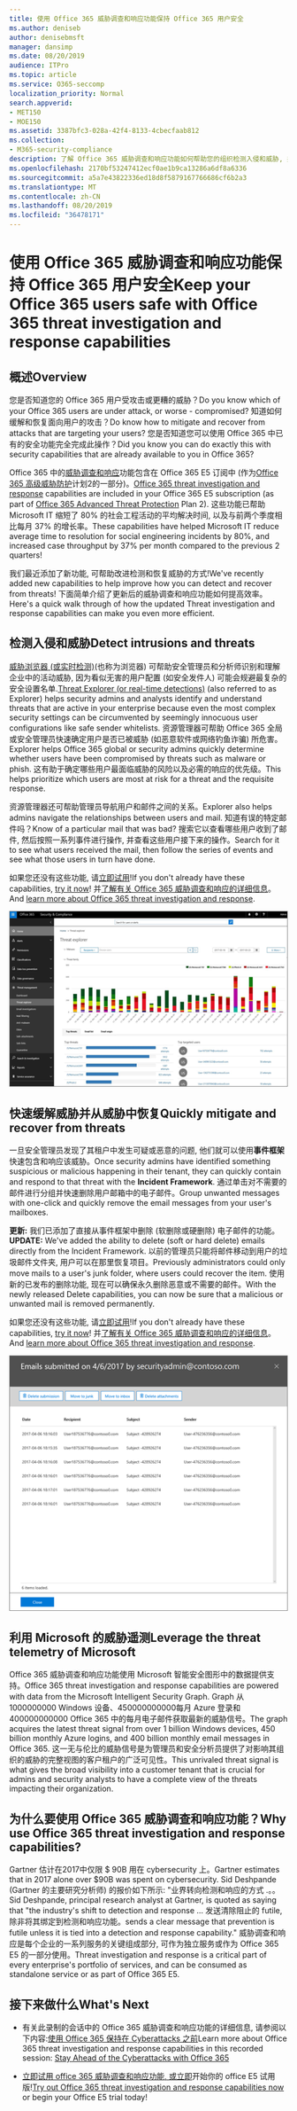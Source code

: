 ```yaml
---
title: 使用 Office 365 威胁调查和响应功能保持 Office 365 用户安全
ms.author: deniseb
author: denisebmsft
manager: dansimp
ms.date: 08/20/2019
audience: ITPro
ms.topic: article
ms.service: O365-seccomp
localization_priority: Normal
search.appverid:
- MET150
- MOE150
ms.assetid: 3387bfc3-028a-42f4-8133-4cbecfaab812
ms.collection:
- M365-security-compliance
description: 了解 Office 365 威胁调查和响应功能如何帮助您的组织检测入侵和威胁, 并快速缓解和恢复威胁。
ms.openlocfilehash: 2170bf53247412ecf0ae1b9ca13286a6df8a6336
ms.sourcegitcommit: a5a7e43822336ed18d8f5879167766686cf6b2a3
ms.translationtype: MT
ms.contentlocale: zh-CN
ms.lasthandoff: 08/20/2019
ms.locfileid: "36478171"
---
```

# <a name="keep-your-office-365-users-safe-with-office-365-threat-investigation-and-response-capabilities"></a><span data-ttu-id="15db5-103">使用 Office 365 威胁调查和响应功能保持 Office 365 用户安全</span><span class="sxs-lookup"><span data-stu-id="15db5-103">Keep your Office 365 users safe with Office 365 threat investigation and response capabilities</span></span>

## <a name="overview"></a><span data-ttu-id="15db5-104">概述</span><span class="sxs-lookup"><span data-stu-id="15db5-104">Overview</span></span>

<span data-ttu-id="15db5-105">您是否知道您的 Office 365 用户受攻击或更糟的威胁？</span><span class="sxs-lookup"><span data-stu-id="15db5-105">Do you know which of your Office 365 users are under attack, or worse - compromised?</span></span> <span data-ttu-id="15db5-106">知道如何缓解和恢复面向用户的攻击？</span><span class="sxs-lookup"><span data-stu-id="15db5-106">Do know how to mitigate and recover from attacks that are targeting your users?</span></span> <span data-ttu-id="15db5-107">您是否知道您可以使用 Office 365 中已有的安全功能完全完成此操作？</span><span class="sxs-lookup"><span data-stu-id="15db5-107">Did you know you can do exactly this with security capabilities that are already available to you in Office 365?</span></span> 
  
<span data-ttu-id="15db5-108">Office 365 中的[威胁调查和响应](office-365-ti.md)功能包含在 Office 365 E5 订阅中 (作为[Office 365 高级威胁防护](office-365-atp.md)计划2的一部分)。</span><span class="sxs-lookup"><span data-stu-id="15db5-108">[Office 365 threat investigation and response](office-365-ti.md) capabilities are included in your Office 365 E5 subscription (as part of [Office 365 Advanced Threat Protection](office-365-atp.md) Plan 2).</span></span> <span data-ttu-id="15db5-109">这些功能已帮助 Microsoft IT 缩短了 80% 的社会工程活动的平均解决时间, 以及与前两个季度相比每月 37% 的增长率。</span><span class="sxs-lookup"><span data-stu-id="15db5-109">These capabilities have helped Microsoft IT reduce average time to resolution for social engineering incidents by 80%, and increased case throughput by 37% per month compared to the previous 2 quarters!</span></span> 

<span data-ttu-id="15db5-110">我们最近添加了新功能, 可帮助改进检测和恢复威胁的方式!</span><span class="sxs-lookup"><span data-stu-id="15db5-110">We've recently added new capabilities to help improve how you can detect and recover from threats!</span></span> <span data-ttu-id="15db5-111">下面简单介绍了更新后的威胁调查和响应功能如何提高效率。</span><span class="sxs-lookup"><span data-stu-id="15db5-111">Here's a quick walk through of how the updated Threat investigation and response capabilities can make you even more efficient.</span></span>
  
## <a name="detect-intrusions-and-threats"></a><span data-ttu-id="15db5-112">检测入侵和威胁</span><span class="sxs-lookup"><span data-stu-id="15db5-112">Detect intrusions and threats</span></span>

<span data-ttu-id="15db5-113">[威胁浏览器 (或实时检测)](threat-explorer.md)(也称为浏览器) 可帮助安全管理员和分析师识别和理解企业中的活动威胁, 因为看似无害的用户配置 (如安全发件人) 可能会规避最复杂的安全设置名单.</span><span class="sxs-lookup"><span data-stu-id="15db5-113">[Threat Explorer (or real-time detections)](threat-explorer.md) (also referred to as Explorer) helps security admins and analysts identify and understand threats that are active in your enterprise because even the most complex security settings can be circumvented by seemingly innocuous user configurations like safe sender whitelists.</span></span> <span data-ttu-id="15db5-114">资源管理器可帮助 Office 365 全局或安全管理员快速确定用户是否已被威胁 (如恶意软件或网络钓鱼诈骗) 所危害。</span><span class="sxs-lookup"><span data-stu-id="15db5-114">Explorer helps Office 365 global or security admins quickly determine whether users have been compromised by threats such as malware or phish.</span></span> <span data-ttu-id="15db5-115">这有助于确定哪些用户最面临威胁的风险以及必需的响应的优先级。</span><span class="sxs-lookup"><span data-stu-id="15db5-115">This helps prioritize which users are most at risk for a threat and the requisite response.</span></span> 
  
<span data-ttu-id="15db5-116">资源管理器还可帮助管理员导航用户和邮件之间的关系。</span><span class="sxs-lookup"><span data-stu-id="15db5-116">Explorer also helps admins navigate the relationships between users and mail.</span></span> <span data-ttu-id="15db5-117">知道有误的特定邮件吗？</span><span class="sxs-lookup"><span data-stu-id="15db5-117">Know of a particular mail that was bad?</span></span> <span data-ttu-id="15db5-118">搜索它以查看哪些用户收到了邮件, 然后按照一系列事件进行操作, 并查看这些用户接下来的操作。</span><span class="sxs-lookup"><span data-stu-id="15db5-118">Search for it to see what users received the mail, then follow the series of events and see what those users in turn have done.</span></span>

<span data-ttu-id="15db5-119">如果您还没有这些功能, 请[立即试用](https://aka.ms/tryo365threatintel3)!</span><span class="sxs-lookup"><span data-stu-id="15db5-119">If you don't already have these capabilities, [try it now](https://aka.ms/tryo365threatintel3)!</span></span> <span data-ttu-id="15db5-120">并[了解有关 Office 365 威胁调查和响应的详细信息](https://aka.ms/readmoreabouto365threatintel)。</span><span class="sxs-lookup"><span data-stu-id="15db5-120">And [learn more about Office 365 threat investigation and response](https://aka.ms/readmoreabouto365threatintel).</span></span>
  
![Office 365 中的威胁资源管理器的屏幕截图, 由恶意软件系列进行颜色编码](media/591338dd-252a-437d-b5f2-87aa42e74b0c.png)
  
## <a name="quickly-mitigate-and-recover-from-threats"></a><span data-ttu-id="15db5-122">快速缓解威胁并从威胁中恢复</span><span class="sxs-lookup"><span data-stu-id="15db5-122">Quickly mitigate and recover from threats</span></span>

<span data-ttu-id="15db5-123">一旦安全管理员发现了其租户中发生可疑或恶意的问题, 他们就可以使用**事件框架**快速包含和响应该威胁。</span><span class="sxs-lookup"><span data-stu-id="15db5-123">Once security admins have identified something suspicious or malicious happening in their tenant, they can quickly contain and respond to that threat with the **Incident Framework**.</span></span> <span data-ttu-id="15db5-124">通过单击对不需要的邮件进行分组并快速删除用户邮箱中的电子邮件。</span><span class="sxs-lookup"><span data-stu-id="15db5-124">Group unwanted messages with one-click and quickly remove the email messages from your user's mailboxes.</span></span> 
  
 <span data-ttu-id="15db5-125">**更新:** 我们已添加了直接从事件框架中删除 (软删除或硬删除) 电子邮件的功能。</span><span class="sxs-lookup"><span data-stu-id="15db5-125">**UPDATE:** We've added the ability to delete (soft or hard delete) emails directly from the Incident Framework.</span></span> <span data-ttu-id="15db5-126">以前的管理员只能将邮件移动到用户的垃圾邮件文件夹, 用户可以在那里恢复项目。</span><span class="sxs-lookup"><span data-stu-id="15db5-126">Previously administrators could only move mails to a user's junk folder, where users could recover the item.</span></span> <span data-ttu-id="15db5-127">使用新的已发布的删除功能, 现在可以确保永久删除恶意或不需要的邮件。</span><span class="sxs-lookup"><span data-stu-id="15db5-127">With the newly released Delete capabilities, you can now be sure that a malicious or unwanted mail is removed permanently.</span></span> 
  
<span data-ttu-id="15db5-128">如果您还没有这些功能, 请[立即试用](https://aka.ms/tryo365threatintel3)!</span><span class="sxs-lookup"><span data-stu-id="15db5-128">If you don't already have these capabilities, [try it now](https://aka.ms/tryo365threatintel3)!</span></span> <span data-ttu-id="15db5-129">并[了解有关 Office 365 威胁调查和响应的详细信息](https://aka.ms/readmoreabouto365threatintel)。</span><span class="sxs-lookup"><span data-stu-id="15db5-129">And [learn more about Office 365 threat investigation and response](https://aka.ms/readmoreabouto365threatintel).</span></span>
  
![事件修正的电子邮件列表的屏幕截图](media/9d8452d3-d8d2-4b26-81f9-76396e08dd17.png)
  
## <a name="leverage-the-threat-telemetry-of-microsoft"></a><span data-ttu-id="15db5-131">利用 Microsoft 的威胁遥测</span><span class="sxs-lookup"><span data-stu-id="15db5-131">Leverage the threat telemetry of Microsoft</span></span>

<span data-ttu-id="15db5-132">Office 365 威胁调查和响应功能使用 Microsoft 智能安全图形中的数据提供支持。</span><span class="sxs-lookup"><span data-stu-id="15db5-132">Office 365 threat investigation and response capabilities are powered with data from the Microsoft Intelligent Security Graph.</span></span> <span data-ttu-id="15db5-133">Graph 从 1000000000 Windows 设备、450000000000每月 Azure 登录和 400000000000 Office 365 中的每月电子邮件获取最新的威胁信号。</span><span class="sxs-lookup"><span data-stu-id="15db5-133">The graph acquires the latest threat signal from over 1 billion Windows devices, 450 billion monthly Azure logins, and 400 billion monthly email messages in Office 365.</span></span> <span data-ttu-id="15db5-134">这一无与伦比的威胁信号是为管理员和安全分析员提供了对影响其组织的威胁的完整视图的客户租户的广泛可见性。</span><span class="sxs-lookup"><span data-stu-id="15db5-134">This unrivaled threat signal is what gives the broad visibility into a customer tenant that is crucial for admins and security analysts to have a complete view of the threats impacting their organization.</span></span> 
  
## <a name="why-use-office-365-threat-investigation-and-response-capabilities"></a><span data-ttu-id="15db5-135">为什么要使用 Office 365 威胁调查和响应功能？</span><span class="sxs-lookup"><span data-stu-id="15db5-135">Why use Office 365 threat investigation and response capabilities?</span></span>

<span data-ttu-id="15db5-136">Gartner 估计在2017中仅限 $ 90B 用在 cybersecurity 上。</span><span class="sxs-lookup"><span data-stu-id="15db5-136">Gartner estimates that in 2017 alone over $90B was spent on cybersecurity.</span></span> <span data-ttu-id="15db5-137">Sid Deshpande (Gartner 的主要研究分析师) 的报价如下所示: "业界转向检测和响应的方式 .。。</span><span class="sxs-lookup"><span data-stu-id="15db5-137">Sid Deshpande, principal research analyst at Gartner, is quoted as saying that "the industry's shift to detection and response …</span></span> <span data-ttu-id="15db5-138">发送清除阻止的 futile, 除非将其绑定到检测和响应功能。</span><span class="sxs-lookup"><span data-stu-id="15db5-138">sends a clear message that prevention is futile unless it is tied into a detection and response capability."</span></span> <span data-ttu-id="15db5-139">威胁调查和响应是每个企业的一系列服务的关键组成部分, 可作为独立服务或作为 Office 365 E5 的一部分使用。</span><span class="sxs-lookup"><span data-stu-id="15db5-139">Threat investigation and response is a critical part of every enterprise's portfolio of services, and can be consumed as standalone service or as part of Office 365 E5.</span></span>
  
## <a name="whats-next"></a><span data-ttu-id="15db5-140">接下来做什么</span><span class="sxs-lookup"><span data-stu-id="15db5-140">What's Next</span></span>

- <span data-ttu-id="15db5-141">有关此录制的会话中的 Office 365 威胁调查和响应功能的详细信息, 请参阅以下内容:[使用 Office 365 保持在 Cyberattacks 之前](https://myignite.microsoft.com/videos/53723)</span><span class="sxs-lookup"><span data-stu-id="15db5-141">Learn more about Office 365 threat investigation and response capabilities  in this recorded session: [Stay Ahead of the Cyberattacks with Office 365](https://myignite.microsoft.com/videos/53723)</span></span>
    
- <span data-ttu-id="15db5-142">[立即试用 office 365 威胁调查和响应功能, 或立即](https://aka.ms/tryo365threatintel3)开始你的 office E5 试用版!</span><span class="sxs-lookup"><span data-stu-id="15db5-142">[Try out Office 365 threat investigation and response capabilities now](https://aka.ms/tryo365threatintel3) or begin your Office E5 trial today!</span></span> 
    

